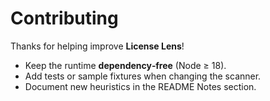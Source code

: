 # Contributing

Thanks for helping improve **License Lens**!

- Keep the runtime **dependency‑free** (Node ≥ 18).
- Add tests or sample fixtures when changing the scanner.
- Document new heuristics in the README Notes section.
